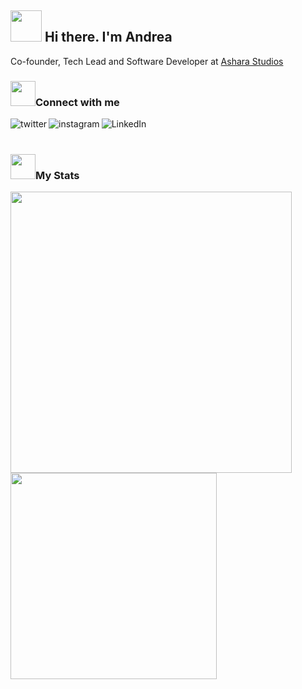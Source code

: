 ## <img height="50" width="50" alt="" src="https://media.giphy.com/media/ebNrLlrnIepNUFAA3P/giphy.gif"/> Hi there. I'm Andrea

Co-founder, Tech Lead and Software Developer at [Ashara Studios](https://asharastudios.com)
<br />

### <img height="40" width="40" alt="" src="https://user-images.githubusercontent.com/29903400/192078625-73995a29-00c7-4e94-9efa-77a1957ef8c3.png">Connect with me 

[<img align="left" alt="twitter" src="https://img.shields.io/badge/twitter-%231877F2.svg?&style=for-the-badge&logo=twitter&logoColor=white" />][twitter]
[<img align="left" alt="instagram" src="https://img.shields.io/badge/instagram-%23E4405F.svg?&style=for-the-badge&logo=instagram&logoColor=white" />][instagram]
[<img align="left" alt="LinkedIn" src="https://img.shields.io/badge/linkedin-%230077B5.svg?&style=for-the-badge&logo=linkedin&logoColor=white" />][linkedin]

<br />
<br />

### <img height="40" width="40" alt="" src="https://user-images.githubusercontent.com/29903400/192078542-7064d309-658c-4d78-a12f-d689ca20e55f.png">My Stats

<img width="450" align="center" src="https://github-readme-stats.vercel.app/api?username=grumysh&theme=tokyonight"/> <img width="330" align="center" src="https://github-readme-stats.vercel.app/api/top-langs/?username=grumysh&layout=compact&theme=tokyonight" />


[theSandbox]:https://www.sandbox.game/en/users/grumysh/5ee44d93-7db6-42b4-8877-ea97a6cf140e/
[twitter]:https://twitter.com/Grumysh
[instagram]:https://www.instagram.com/grumysh/
[linkedin]:https://www.linkedin.com/in/grumysh/

